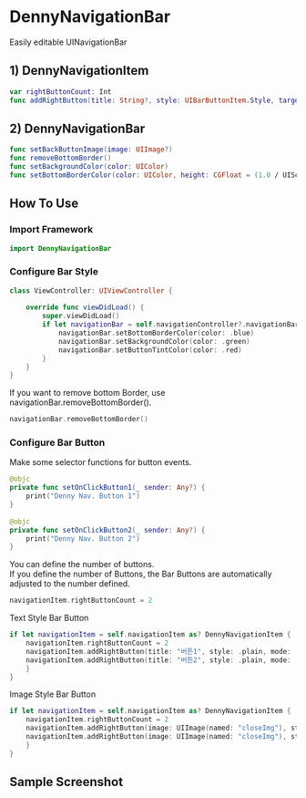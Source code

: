 # DennyNavigationBar
Easily editable UINavigationBar

## 1) DennyNavigationItem
```swift
var rightButtonCount: Int
func addRightButton(title: String?, style: UIBarButtonItem.Style, target: Any?, action: Selector?)
```

## 2) DennyNavigationBar
```swift
func setBackButtonImage(image: UIImage?)
func removeBottomBorder()
func setBackgroundColor(color: UIColor)
func setBottomBorderColor(color: UIColor, height: CGFloat = (1.0 / UIScreen.main.scale))
```
## How To Use  
### Import Framework  
```swift
import DennyNavigationBar
```
### Configure Bar Style  
```swift
class ViewController: UIViewController {
    
    override func viewDidLoad() {
        super.viewDidLoad()
        if let navigationBar = self.navigationController?.navigationBar as? DennyNavigationBar {
            navigationBar.setBottomBorderColor(color: .blue)
            navigationBar.setBackgroundColor(color: .green)
            navigationBar.setButtonTintColor(color: .red)
        }
    }
}
```
If you want to remove bottom Border, use navigationBar.removeBottomBorder().  
```swift
navigationBar.removeBottomBorder()
```

### Configure Bar Button  
Make some selector functions for button events.  
```swift
@objc
private func setOnClickButton1(_ sender: Any?) {
    print("Denny Nav. Button 1")
}
    
@objc
private func setOnClickButton2(_ sender: Any?) {
    print("Denny Nav. Button 2")
}
```
You can define the number of buttons.  
If you define the number of Buttons, the Bar Buttons are automatically adjusted to the number defined.  
```swift
navigationItem.rightButtonCount = 2
```

Text Style Bar Button  
```swift
if let navigationItem = self.navigationItem as? DennyNavigationItem {
    navigationItem.rightButtonCount = 2
    navigationItem.addRightButton(title: "버튼1", style: .plain, mode: .original, target: self, action: #selector(setOnClickButton1(_:)))
    navigationItem.addRightButton(title: "버튼2", style: .plain, mode: .original, target: self, action: #selector(setOnClickButton2(_:)))
    }
}
```
Image Style Bar Button  
```swift
if let navigationItem = self.navigationItem as? DennyNavigationItem {
    navigationItem.rightButtonCount = 2
    navigationItem.addRightButton(image: UIImage(named: "closeImg"), style: .plain, mode: .automatic, target: self, action: #selector(setOnClickButton1(_:)))
    navigationItem.addRightButton(image: UIImage(named: "closeImg"), style: .plain, mode: .original, target: self, action: #selector(setOnClickButton2(_:)))
    }
}
```
## Sample Screenshot  
